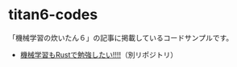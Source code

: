 # titan6-codes

「機械学習の炊いたん６」の記事に掲載しているコードサンプルです。

- [機械学習もRustで勉強したい!!!!](https://github.com/emergent/study-mlnote-in-rust)（別リポジトリ）
